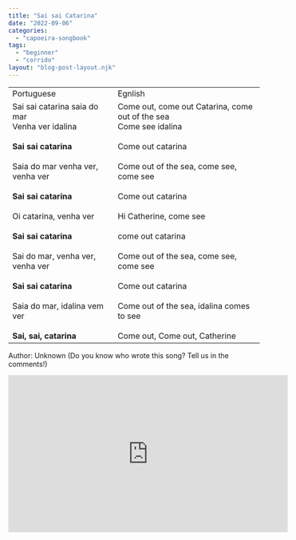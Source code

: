 ```yaml
---
title: "Sai sai Catarina"
date: "2022-09-06"
categories: 
  - "capoeira-songbook"
tags: 
  - "beginner"
  - "corrido"
layout: "blog-post-layout.njk"
---
```


<table><tbody><tr><td>Portuguese</td><td>Egnlish</td></tr><tr><td>Sai sai catarina saia do mar<br>Venha ver idalina<br><br><strong>Sai sai catarina</strong><br><br>Saia do mar venha ver, venha ver<br><br><strong>Sai sai catarina</strong><br><br>Oi catarina, venha ver<br><br><strong>Sai sai catarina</strong><br><br>Sai do mar, venha ver, venha ver<br><br><strong>Sai sai catarina</strong><br><br>Saia do mar, idalina vem ver<br><br><strong>Sai, sai, catarina</strong></td><td>Come out, come out Catarina, come out of the sea<br>Come see idalina<br><br>Come out catarina<br><br>Come out of the sea, come see, come see<br><br>Come out catarina<br><br>Hi Catherine, come see<br><br>come out catarina<br><br>Come out of the sea, come see, come see<br><br>Come out catarina<br><br>Come out of the sea, idalina comes to see<br><br>Come out, Come out, Catherine</td></tr></tbody></table>

<figcaption>

Author: Unknown (Do you know who wrote this song? Tell us in the comments!)  


</figcaption>

<iframe width="560" height="315" src="https://www.youtube.com/embed/YqdEWWrktZ0" title="YouTube video player" frameborder="0" allow="accelerometer; autoplay; clipboard-write; encrypted-media; gyroscope; picture-in-picture" allowfullscreen></iframe>
